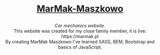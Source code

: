 # <p align="center"><ins>[MarMak-Maszkowo](https://marmak.pl)</ins></p1>

<p align="center"><em>Car mechanics website.</em><br>
This website was created for my close family member, it is live: https://marmak.pl <br>
By creating MarMak Maszkowo I've learned SASS, BEM, Bootstrap and basics of JavaScript.</p>


